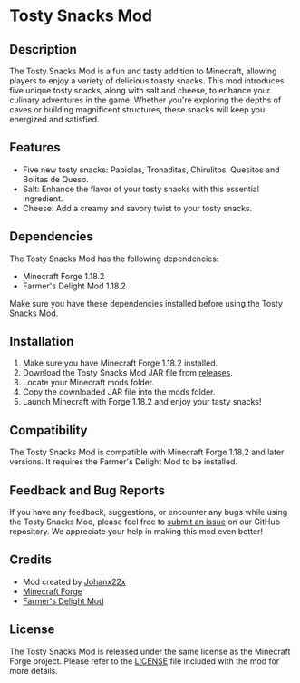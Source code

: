 # Tosty Snacks Mod

## Description
The Tosty Snacks Mod is a fun and tasty addition to Minecraft, allowing players to enjoy a variety of delicious toasty snacks. This mod introduces five unique tosty snacks, along with salt and cheese, to enhance your culinary adventures in the game. Whether you're exploring the depths of caves or building magnificent structures, these snacks will keep you energized and satisfied.

## Features
- Five new tosty snacks: Papiolas, Tronaditas, Chirulitos, Quesitos and Bolitas de Queso.
- Salt: Enhance the flavor of your tosty snacks with this essential ingredient.
- Cheese: Add a creamy and savory twist to your tosty snacks.

## Dependencies
The Tosty Snacks Mod has the following dependencies:
- Minecraft Forge 1.18.2
- Farmer's Delight Mod 1.18.2

Make sure you have these dependencies installed before using the Tosty Snacks Mod.

## Installation
1. Make sure you have Minecraft Forge 1.18.2 installed.
2. Download the Tosty Snacks Mod JAR file from [releases](https://github.com/Johanx22x/TostyCraft/releases).
3. Locate your Minecraft mods folder.
4. Copy the downloaded JAR file into the mods folder.
5. Launch Minecraft with Forge 1.18.2 and enjoy your tasty snacks!

## Compatibility
The Tosty Snacks Mod is compatible with Minecraft Forge 1.18.2 and later versions. It requires the Farmer's Delight Mod to be installed.

## Feedback and Bug Reports
If you have any feedback, suggestions, or encounter any bugs while using the Tosty Snacks Mod, please feel free to [submit an issue](https://github.com/Johanx22x/TostyCraft/issues) on our GitHub repository. We appreciate your help in making this mod even better!

## Credits
- Mod created by [Johanx22x](https://github.com/Johanx22x)
- [Minecraft Forge](https://github.com/MinecraftForge/MinecraftForge)
- [Farmer's Delight Mod](https://www.curseforge.com/minecraft/mc-mods/farmers-delight)

## License
The Tosty Snacks Mod is released under the same license as the Minecraft Forge project. Please refer to the [LICENSE](https://github.com/Johanx22x/TostyCraft/blob/master/LICENSE.txt) file included with the mod for more details.
